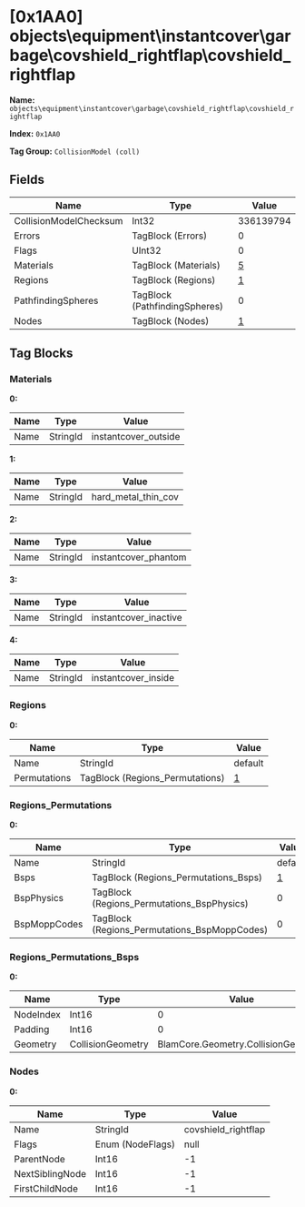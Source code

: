 # [0x1AA0] objects\equipment\instantcover\garbage\covshield_rightflap\covshield_rightflap

**Name:** ```objects\equipment\instantcover\garbage\covshield_rightflap\covshield_rightflap```

**Index:** ```0x1AA0```

**Tag Group:** ```CollisionModel (coll)```

## Fields

Name	| Type	| Value
---	|---	|---	|
CollisionModelChecksum	|Int32	|336139794
Errors	|TagBlock (Errors)	|0
Flags	|UInt32	|0
Materials	|TagBlock (Materials)	|[5](#materials)
Regions	|TagBlock (Regions)	|[1](#regions)
PathfindingSpheres	|TagBlock (PathfindingSpheres)	|0
Nodes	|TagBlock (Nodes)	|[1](#nodes)


## Tag Blocks

### Materials

**0:**

Name	| Type	| Value
---	|---	|---	|
Name	|StringId	|instantcover_outside


**1:**

Name	| Type	| Value
---	|---	|---	|
Name	|StringId	|hard_metal_thin_cov


**2:**

Name	| Type	| Value
---	|---	|---	|
Name	|StringId	|instantcover_phantom


**3:**

Name	| Type	| Value
---	|---	|---	|
Name	|StringId	|instantcover_inactive


**4:**

Name	| Type	| Value
---	|---	|---	|
Name	|StringId	|instantcover_inside


### Regions

**0:**

Name	| Type	| Value
---	|---	|---	|
Name	|StringId	|default
Permutations	|TagBlock (Regions_Permutations)	|[1](#regions_permutations)


### Regions_Permutations

**0:**

Name	| Type	| Value
---	|---	|---	|
Name	|StringId	|default
Bsps	|TagBlock (Regions_Permutations_Bsps)	|[1](#regions_permutations_bsps)
BspPhysics	|TagBlock (Regions_Permutations_BspPhysics)	|0
BspMoppCodes	|TagBlock (Regions_Permutations_BspMoppCodes)	|0


### Regions_Permutations_Bsps

**0:**

Name	| Type	| Value
---	|---	|---	|
NodeIndex	|Int16	|0
Padding	|Int16	|0
Geometry	|CollisionGeometry	|BlamCore.Geometry.CollisionGeometry


### Nodes

**0:**

Name	| Type	| Value
---	|---	|---	|
Name	|StringId	|covshield_rightflap
Flags	|Enum (NodeFlags)	|null
ParentNode	|Int16	|-1
NextSiblingNode	|Int16	|-1
FirstChildNode	|Int16	|-1


